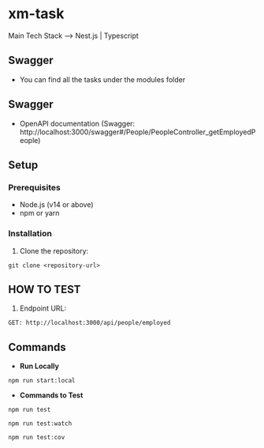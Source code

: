 # xm-task
Main Tech Stack --> Nest.js | Typescript 


## Swagger

- You can find all the tasks under the modules folder



## Swagger

- OpenAPI documentation (Swagger: http://localhost:3000/swagger#/People/PeopleController_getEmployedPeople) 



## Setup

### Prerequisites

- Node.js (v14 or above)
- npm or yarn


### Installation

1. Clone the repository:

```
git clone <repository-url>
```

## HOW TO TEST

1) Endpoint URL: 

```
GET: http://localhost:3000/api/people/employed
```
 

  
## Commands


- **Run Locally**  

```
npm run start:local
```

- **Commands to Test**  

```
npm run test

npm run test:watch

npm run test:cov
```
 
 
